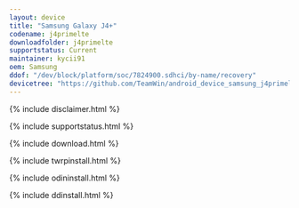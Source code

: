 ```yaml
---
layout: device
title: "Samsung Galaxy J4+"
codename: j4primelte
downloadfolder: j4primelte
supportstatus: Current
maintainer: kycii91
oem: Samsung
ddof: "/dev/block/platform/soc/7824900.sdhci/by-name/recovery"
devicetree: "https://github.com/TeamWin/android_device_samsung_j4primelte"
---
```


{% include disclaimer.html %}

{% include supportstatus.html %}

{% include download.html %}

{% include twrpinstall.html %}

{% include odininstall.html %}

{% include ddinstall.html %}

